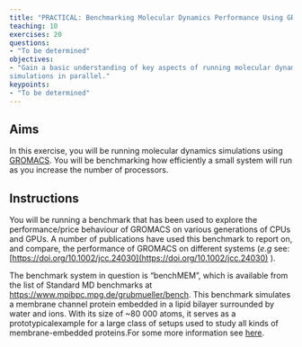 ```yaml
---
title: "PRACTICAL: Benchmarking Molecular Dynamics Performance Using GROMACS"
teaching: 10
exercises: 20
questions:
- "To be determined"
objectives:
- "Gain a basic understanding of key aspects of running molecular dynamics
simulations in parallel."
keypoints:
- "To be determined"
---
```


## Aims

In this exercise, you will be running molecular dynamics simulations using
[GROMACS](https://manual.gromacs.org/). You will be benchmarking how
efficiently a small system will run as you increase the number of processors.

## Instructions

You  will be running a benchmark that has been used to explore the
performance/price behaviour  of  GROMACS on various  generations of CPUs and
GPUs. A number of publications have used this benchmark to report on, and
compare, the performance of GROMACS on different systems (*e.g* see:
[https://doi.org/10.1002/jcc.24030](https://doi.org/10.1002/jcc.24030)
).

The  benchmark system in question is “benchMEM”, which is available from the
list of Standard MD benchmarks at https://www.mpibpc.mpg.de/grubmueller/bench. This benchmark simulates a membrane channel protein embedded in a lipid bilayer surrounded by water and ions. With its size of ~80 000 atoms, it serves as a prototypicalexample for a large class of setups used to study all kinds of membrane-embedded proteins.For some more information see [here](https://www.mpibpc.mpg.de/16460085/bench.pdf).
